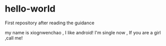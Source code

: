 # hello-world
First repository after reading the guidance

my name is xiognwenchao , I like android! I'm single now , If you are a girl ,call me!
